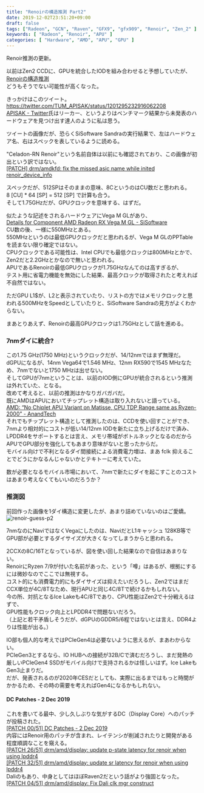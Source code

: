 ```yaml
---
title: "Renoirの構造推測 Part2"
date: 2019-12-02T23:51:20+09:00
draft: false
tags: ["Radeon", "GCN", "Raven", "GFX9", "gfx909", "Renoir", "Zen_2" ]
keywords: [ "Radeon", "Renoir", "APU" ]
categories: [ "Hardware", "AMD", "APU", "GPU" ]
---
```


Renoir推測の更新。  

以前はZen2 CCDに、GPUを統合したIODを組み合わせると予想していたが、  
[Renoirの構造推測](/posts/2019/11/09/renoir-guess/)  
どうもそうでない可能性が高くなった。  

きっかけはこのツイート。  
<https://twitter.com/TUM_APISAK/status/1201295232916062208>  
[APISAK - Twitter](https://twitter.com/TUM_APISAK)氏はリーカー、というよりはベンチマーク結果から未発表のハードウェアを見つけ出す達人のように私は思う。  

ツイートの画像だが、恐らくSiSoftware Sandraの実行結果で、左はハードウェア名、右はスペックを表しているように読める。  

"Celadon-RN Renoir"という名前自体は以前にも確認されており、この画像が初出という訳ではない。  
[[PATCH] drm/amdkfd: fix the missed asic name while inited renoir_device_info](https://lists.freedesktop.org/archives/amd-gfx/2019-September/039826.html)  

スペックだが、512SPはそのままの意味、8CというのはCU数だと思われる。  
8 [CU] * 64 [SP] = 512 [SP] で計算も合う。  
そして1.75GHzだが、GPUクロックを意味する、はずだ。  

似たような記述をされるハードウェアにVega M GLがあり、  
[Details for Component AMD Radeon RX Vega M GL - SiSoftware](https://ranker.sisoftware.co.uk/show_device.php?q=c9a598d994d0f0a2c3a7c2adc3e3b1e9c99ffa9dfcdc91b1f6ba9cfbc6ebdafc8eb383a5ccf1d7bf82a4dce1c7a2c7facaec9fa29a&l=en)  
CU数の後、一様に550MHzとある。  
550MHzというのは最低GPUクロックだと思われるが、Vega M GLのPPTableを読まない限り確定ではない。  
CPUクロックである可能性は、Intel CPUでも最低クロックは800MHzとかで、Zen2だと2.2GHzとかなので無いと思われる。  
APUであるRenoirの最低GPUクロックが1.75GHzなんてのは高すぎるが、  
テスト用に省電力機能を無効にした結果、最高クロックが取得されたと考えれば不自然ではない。  

ただGPU L1$が、L2と表示されていたり、リストの方ではメモリクロックと思われる500MHzをSpeedとしていたりと、SiSoftware Sandraの見方がよくわからない。  

まあとりあえず、Renoirの最高GPUクロックは1.75GHzとして話を進める。  

### 7nmダイに統合?
この1.75 GHz(1750 MHz)というクロックだが、14/12nmではまず無理だ。  
dGPUになるが、14nm Vega64で1.546 MHz、12nm RX590で1545 MHzなため、7nmでないと1750 MHzは出せない。  
そしてGPUが7nmということは、以前のIOD側にGPUが統合されるという推測は外れていた、となる。  
改めて考えると、以前の推測はかなりガバガバだ。  
既にAMDはAPUにおいてチップレット構造は取り入れないと語っている。  
[AMD: “No Chiplet APU Variant on Matisse, CPU TDP Range same as Ryzen-2000” - AnandTech](https://www.anandtech.com/show/13852/amd-no-chiplet-apu-variant-on-matisse-cpu-tdp-range-same-as-ryzen2000)  
それでもチップレット構造として推測したのは、CCDを使い回すことができ、7nmより相対的にコストが低い14/12nm IODを新たに立ち上げるだけで済み、  
LPDDR4をサポートするとは言え、メモリ帯域がボトルネックとなるのだからAPUでGPU部分を強化してもあまり意味がないと思ったからだ。  
モバイル向けで不利となるダイ間接続による消費電力増は、まあ fclk 抑えることでどうにかなるんじゃないかとテキトーに考えていた。  

数が必要となるモバイル市場において、7nmで新たにダイを起こすことのコストはあまり考えなくてもいいのだろうか？  

### 推測図
前回作った画像を1ダイ構造に変更したが、あまり詰めていないのはご愛嬌。  
![renoir-guess-p2](/image/2019/12/03/renoir-guess-p2.webp)  

7nmなのにNaviではなくVegaにしたのは、NaviだとL1キャッシュ 128KB等でGPU部が必要とするダイサイズが大きくなってしまうからと思われる。  

2CCXの8C/16Tとなっているが、図を使い回した結果なので自信はあまりない。  
RenoirにRyzen 7/9が付いた名前があった、という「噂」はあるが、根拠にするには微妙なのでここでは無視する。  
コスト的にも消費電力的にもダイサイズは抑えたいだろうし、Zen2ではまだCCX単位が4C/8Tなため、現行APUと同じ4C/8Tで続けるかもしれない。  
今の所、対抗となるIce Lakeも4C/8Tであり、CPU性能はZen2で十分戦えるはずで、  
GPU性能もクロック向上とLPDDR4で問題ないだろう。  
（上記と若干矛盾しそうだが、dGPUのGDDR5/6程ではないとは言え、DDR4よりは性能が出る。）  

IO部も個人的な考えではPCIeGen4は必要ないように思えるが、まあわからない。  
PCIeGen3とするなら、IO HUBへの接続が32B/Cで済むだろうし、まだ発熱の厳しいPCIeGen4 SSDがモバイル向けで支持されるかは怪しいはず。Ice LakeもGen3止まりだ。  
だが、発表されるのが2020年CESだとしても、実際に出るまではもっと時間がかかるため、その時の需要を考えればGen4になるかもしれない。  


#### DC Patches - 2 Dec 2019
これを書いてる最中、少し久しぶりな気がするDC（Display Core）へのパッチが投稿された。  
[[PATCH 00/51] DC Patches - 2 Dec 2019](https://lists.freedesktop.org/archives/amd-gfx/2019-December/043394.html)  
内容にはRenoir用のパッチが含まれ、レイテンシが削減されたりと開発がある程度順調なことを窺える。  
[[PATCH 26/51] drm/amd/display: update p-state latency for renoir when using lpddr4](https://lists.freedesktop.org/archives/amd-gfx/2019-December/043419.html)  
[[PATCH 32/51] drm/amd/display: update sr latency for renoir when using lpddr4](https://lists.freedesktop.org/archives/amd-gfx/2019-December/043423.html)  
Daliのもあり、中身としてはほぼRaven2だという話がより強固となった。  
[[PATCH 04/51] drm/amd/display: Fix Dali clk mgr construct](https://lists.freedesktop.org/archives/amd-gfx/2019-December/043395.html)
